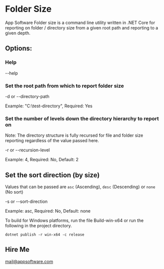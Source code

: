 # Folder Size

App Software Folder size is a command line utility written in .NET Core for reporting on folder / directory size from a given root path and reporting to a given depth.

## Options:

### Help 

--help

### Set the root path from which to report folder size

-d or --directory-path 

Example: "C:\test-directory", Required: Yes

### Set the number of levels down the directory hierarchy to report on

Note: The directory structure is fully recursed for file and folder size reporting regardless of the value passed here.

-r or --recursion-level 

Example: 4, Required: No, Default: 2

## Set the sort direction (by size)

Values that can be passed are `asc` (Ascending), `desc` (Descending) or `none` (No sort)

-s or --sort-direction

Example: asc, Required: No, Default: none

To build for Windows platforms, run the file Build-win-x64 or run the following in the project directory. 

	dotnet publish -r win-x64 -c release

## Hire Me

mail@appsoftware.com
